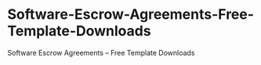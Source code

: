 # Software-Escrow-Agreements-Free-Template-Downloads
Software Escrow Agreements – Free Template Downloads
